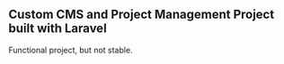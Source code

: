 ## Custom CMS and Project Management Project built with Laravel

Functional project, but not stable.


